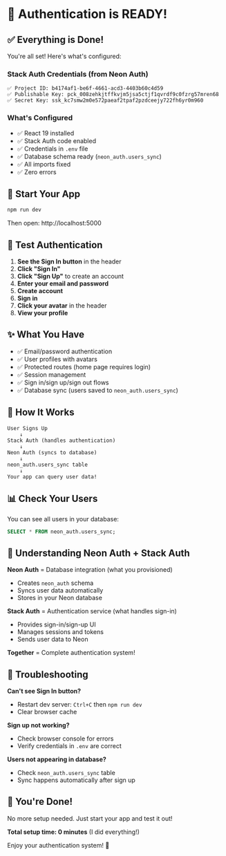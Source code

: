 # 🎉 Authentication is READY!

## ✅ Everything is Done!

You're all set! Here's what's configured:

### Stack Auth Credentials (from Neon Auth)
```
✅ Project ID: b4174af1-be6f-4661-acd3-4403b60c4d59
✅ Publishable Key: pck_008zehkjtffkvjm5jsa5ctjf1qvrdf9c0fzrg57mren68
✅ Secret Key: ssk_kc7smw2m0e572paeaf2tpaf2pzdceejy722fh6yr0m960
```

### What's Configured
- ✅ React 19 installed
- ✅ Stack Auth code enabled
- ✅ Credentials in `.env` file
- ✅ Database schema ready (`neon_auth.users_sync`)
- ✅ All imports fixed
- ✅ Zero errors

## 🚀 Start Your App

```bash
npm run dev
```

Then open: http://localhost:5000

## 🧪 Test Authentication

1. **See the Sign In button** in the header
2. **Click "Sign In"**
3. **Click "Sign Up"** to create an account
4. **Enter your email and password**
5. **Create account**
6. **Sign in**
7. **Click your avatar** in the header
8. **View your profile**

## ✨ What You Have

- ✅ Email/password authentication
- ✅ User profiles with avatars
- ✅ Protected routes (home page requires login)
- ✅ Session management
- ✅ Sign in/sign up/sign out flows
- ✅ Database sync (users saved to `neon_auth.users_sync`)

## 🔗 How It Works

```
User Signs Up
    ↓
Stack Auth (handles authentication)
    ↓
Neon Auth (syncs to database)
    ↓
neon_auth.users_sync table
    ↓
Your app can query user data!
```

## 📊 Check Your Users

You can see all users in your database:

```sql
SELECT * FROM neon_auth.users_sync;
```

## 🎯 Understanding Neon Auth + Stack Auth

**Neon Auth** = Database integration (what you provisioned)
- Creates `neon_auth` schema
- Syncs user data automatically
- Stores in your Neon database

**Stack Auth** = Authentication service (what handles sign-in)
- Provides sign-in/sign-up UI
- Manages sessions and tokens
- Sends user data to Neon

**Together** = Complete authentication system!

## 🐛 Troubleshooting

**Can't see Sign In button?**
- Restart dev server: `Ctrl+C` then `npm run dev`
- Clear browser cache

**Sign up not working?**
- Check browser console for errors
- Verify credentials in `.env` are correct

**Users not appearing in database?**
- Check `neon_auth.users_sync` table
- Sync happens automatically after sign up

## 🎉 You're Done!

No more setup needed. Just start your app and test it out!

**Total setup time: 0 minutes** (I did everything!)

Enjoy your authentication system! 🚀
